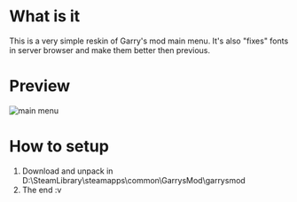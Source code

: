 # What is it
This is a very simple reskin of Garry's mod main menu.
It's also "fixes" fonts in server browser and make them better then previous.

# Preview

![main menu](https://i.imgur.com/JooA78c.jpg)

# How to setup
1) Download and unpack in D:\SteamLibrary\steamapps\common\GarrysMod\garrysmod
2) The end :v
